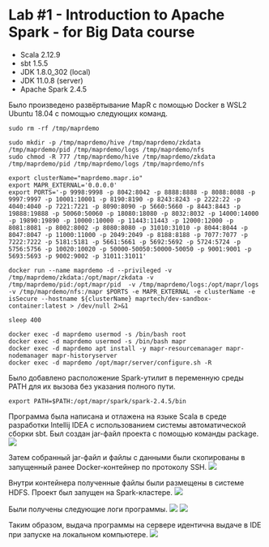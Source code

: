 # Lab #1 - Introduction to Apache Spark - for Big Data course
- Scala 2.12.9
- sbt 1.5.5
- JDK 1.8.0_302 (local)
- JDK 11.0.8 (server)
- Apache Spark 2.4.5


Было произведено развёртывание MapR с помощью Docker в WSL2 Ubuntu 18.04 с помощью следующих команд.
```shell 
sudo rm -rf /tmp/maprdemo

sudo mkdir -p /tmp/maprdemo/hive /tmp/maprdemo/zkdata /tmp/maprdemo/pid /tmp/maprdemo/logs /tmp/maprdemo/nfs
sudo chmod -R 777 /tmp/maprdemo/hive /tmp/maprdemo/zkdata /tmp/maprdemo/pid /tmp/maprdemo/logs /tmp/maprdemo/nfs

export clusterName="maprdemo.mapr.io"
export MAPR_EXTERNAL='0.0.0.0'
export PORTS='-p 9998:9998 -p 8042:8042 -p 8888:8888 -p 8088:8088 -p 9997:9997 -p 10001:10001 -p 8190:8190 -p 8243:8243 -p 2222:22 -p 4040:4040 -p 7221:7221 -p 8090:8090 -p 5660:5660 -p 8443:8443 -p 19888:19888 -p 50060:50060 -p 18080:18080 -p 8032:8032 -p 14000:14000 -p 19890:19890 -p 10000:10000 -p 11443:11443 -p 12000:12000 -p 8081:8081 -p 8002:8002 -p 8080:8080 -p 31010:31010 -p 8044:8044 -p 8047:8047 -p 11000:11000 -p 2049:2049 -p 8188:8188 -p 7077:7077 -p 7222:7222 -p 5181:5181 -p 5661:5661 -p 5692:5692 -p 5724:5724 -p 5756:5756 -p 10020:10020 -p 50000-50050:50000-50050 -p 9001:9001 -p 5693:5693 -p 9002:9002 -p 31011:31011'

docker run --name maprdemo -d --privileged -v /tmp/maprdemo/zkdata:/opt/mapr/zkdata -v /tmp/maprdemo/pid:/opt/mapr/pid  -v /tmp/maprdemo/logs:/opt/mapr/logs  -v /tmp/maprdemo/nfs:/mapr $PORTS -e MAPR_EXTERNAL -e clusterName -e isSecure --hostname ${clusterName} maprtech/dev-sandbox-container:latest > /dev/null 2>&1

sleep 400

docker exec -d maprdemo usermod -s /bin/bash root
docker exec -d maprdemo usermod -s /bin/bash mapr
docker exec -d maprdemo apt install -y mapr-resourcemanager mapr-nodemanager mapr-historyserver
docker exec -d maprdemo /opt/mapr/server/configure.sh -R

```


Было добавлено расположение Spark-утилит в переменную среды PATH для их вызова без указания полного пути.
```shell
export PATH=$PATH:/opt/mapr/spark/spark-2.4.5/bin
```


Программа была написана и отлажена на языке Scala в среде разработки Intellij IDEA с 
использованием системы автоматической сборки sbt. Был создан jar-файл проекта с помощью команды
package.
![](images/build.jpg)


Затем собранный jar-файл и файлы с данными были скопированы в запущенный ранее Docker-контейнер по 
протоколу SSH.
![](images/copy.jpg)


Внутри контейнера полученные файлы были размещены в системе HDFS. Проект был запущен на Spark-кластере.
![](images/deploy.jpg)


Были получены следующие логи программы.
![](images/logs1.jpg)
![](images/logs2.jpg)


Таким образом, выдача программы на сервере идентична выдаче в IDE при запуске 
на локальном компьютере.
![](images/idea.jpg)

